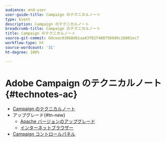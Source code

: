 ```yaml
---
audience: end-user
user-guide-title: Campaign のテクニカルノート
type: Event
description: Campaign のテクニカルノート
breadcrumb-title: Campaign のテクニカルノート
title: Campaign のテクニカルノート
source-git-commit: 6dceac03868db1aa43f02f4807569d9c16801ec7
workflow-type: ht
source-wordcount: '31'
ht-degree: 100%

---
```



# Adobe Campaign のテクニカルノート {#technotes-ac}

+ [Campaign のテクニカルノート](technotes-home.md)
+ アップグレード{#tn-new}
   + [Apache バージョンのアップグレード](upgrades/apache.md)
   + [インターネットブラウザー](upgrades/browsers.md)
+ [Campaign コントロールパネル](https://experienceleague.adobe.com/docs/control-panel/using/control-panel-home.html?lang=ja)

